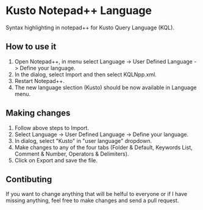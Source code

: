 # Kusto Notepad++ Language
Syntax highlighting in notepad++ for Kusto Query Language (KQL).

## How to use it
1. Open Notepad++, in menu select Language -> User Defined Language -> Define your language.
2. In the dialog, select Import and then select KQLNpp.xml.
3. Restart Notepad++.
4. The new language slection (Kusto) should be now available in Language menu.

## Making changes
1. Follow above steps to Import.
2. Select Language -> User Defined Language -> Define your language.
3. In dialog, select "Kusto" in "user language" dropdown.
4. Make changes to any of the four tabs (Folder & Default, Keywords List, Comment & Number, Operators & Delimiters).
5. Click on Export and save the file. 

## Contibuting 
If you want to change anything that will be helful to everyone or if I have missing anything, feel free to make changes and send a pull request. 

